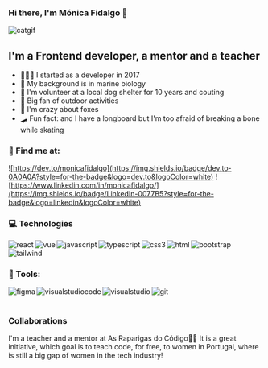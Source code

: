 ### Hi there, I'm Mónica Fidalgo 👋



![catgif](https://user-images.githubusercontent.com/41929489/144757407-64bd4005-dbba-490f-a600-bb02ee2ab5ac.gif)

##  I'm a Frontend developer, a mentor and a teacher
- 👩🏽‍💻 I started as a developer in 2017
- 🐬 My background is in marine biology
- 🐶 I'm volunteer at a local dog shelter for 10 years and couting
- 🌱 Big fan of outdoor activities
- 🦊 I'm crazy about foxes
- 🛹 Fun fact: and I have a longboard but I'm too afraid of breaking a bone while skating

### 🔎  Find me at:
![https://dev.to/monicafidalgo](https://img.shields.io/badge/dev.to-0A0A0A?style=for-the-badge&logo=dev.to&logoColor=white)
![https://www.linkedin.com/in/monicafidalgo/](https://img.shields.io/badge/LinkedIn-0077B5?style=for-the-badge&logo=linkedin&logoColor=white)

### 💻 Technologies
<img align="left" alt="react" src="https://img.shields.io/badge/React-20232A?style=for-the-badge&logo=react&logoColor=61DAFB" />
<img align="left" alt="vue" src="https://img.shields.io/badge/Vue.js-35495E?style=for-the-badge&logo=vuedotjs&logoColor=4FC08D" />
<img align="left" alt="javascript" src="https://img.shields.io/badge/JavaScript-323330?style=for-the-badge&logo=javascript&logoColor=F7DF1E" />
<img align="left" alt="typescript" src="https://img.shields.io/badge/TypeScript-007ACC?style=for-the-badge&logo=typescript&logoColor=white" />
<img align="left" alt="css3" src="https://img.shields.io/badge/CSS3-1572B6?style=for-the-badge&logo=css3&logoColor=white" />
<img align="left" alt="html" src="https://img.shields.io/badge/HTML5-E34F26?style=for-the-badge&logo=html5&logoColor=white" />
<img align="left" alt="bootstrap" src="https://img.shields.io/badge/Bootstrap-563D7C?style=for-the-badge&logo=bootstrap&logoColor=white" />
<img align="left" alt="tailwind" src="https://img.shields.io/badge/Tailwind_CSS-38B2AC?style=for-the-badge&logo=tailwind-css&logoColor=white" />

<br/><br/>

### 🔨 Tools:
<img align="left" alt="figma" src="https://img.shields.io/badge/Figma-F24E1E?style=for-the-badge&logo=figma&logoColor=white" />
<img align="left" alt="visualstudiocode" src="https://img.shields.io/badge/Visual_Studio_Code-0078D4?style=for-the-badge&logo=visual%20studio%20code&logoColor=white" />
<img align="left" alt="visualstudio" src="https://img.shields.io/badge/Visual_Studio-5C2D91?style=for-the-badge&logo=visual%20studio&logoColor=white" />
<img align="left" alt="git" src="https://img.shields.io/badge/Git-F05032?style=for-the-badge&logo=git&logoColor=white" />

<br/><br/>

### Collaborations 
I'm a teacher and a mentor at As Raparigas do Código👩‍💻
It is a great initiative, which goal is to teach code, for free, to women in Portugal, where is still a big gap of women in the tech industry!




